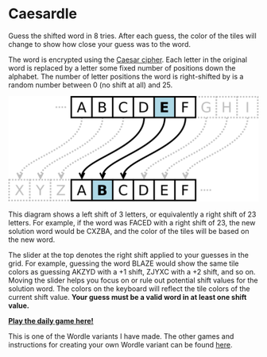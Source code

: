 # Caesardle

Guess the shifted word in 8 tries. After each guess, the color of the tiles will
change to show how close your guess was to the word.

The word is encrypted using the <a href="https://en.wikipedia.org/wiki/Caesar_cipher" target="_blank">Caesar cipher</a>. Each letter in the original word is replaced by a letter some fixed number of positions down the alphabet. 
The number of letter positions the word is right-shifted by is a random number between 0 (no shift at all) and 25.

<img src='src/img/wikipediacaesarexample.png' alt="Caesar substitution example" width={320} />

This diagram shows a left shift of 3 letters, or equivalently a right shift of 23 letters. 
For example, if the word was FACED with a right shift of 23, the new solution word would be CXZBA, 
and the color of the tiles will be based on the new word.

The slider at the top denotes the right shift applied to your guesses in the grid. 
For example, guessing the word BLAZE would show the same tile colors as 
guessing AKZYD with a +1 shift, ZJYXC with a +2 shift, and so on.
Moving the slider helps you focus on or rule out potential shift values for the solution word. 
The colors on the keyboard will reflect the tile colors of the current shift value. 
<strong>Your guess must be a valid word in at least one shift value.</strong>

[**Play the daily game here!**](https://caesardle.netlify.app)

This is one of the Wordle variants I have made. The other games and instructions for creating your own Wordle variant can be found [here](https://github.com/Compsciler/Wordle-With-Score-Database/).
